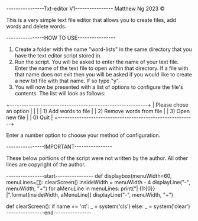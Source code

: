 ----------------Txt-editor V1----------------
Matthew Ng 2023 ©

This is a very simple text file editor that allows you to create files, add words and delete words.

----------------HOW TO USE----------------
1. Create a folder with the name "word-lists" in the same directory that you have the text editor script stored in. 
2. Run the script. You will be asked to enter the name of your text file. Enter the name of the text file to open within that directory. 
If a file with that name does not exit then you will be asked if you would like to create a new txt file with that name. If so type "y".
3. You will now be presented with a list of options to configure the file's contents. The list will look as follows:

+----------------------------------------------------------+
| Please chose an option                                   |
|                                                          |
| 1) Add words to file                                     |
| 2) Remove words from file                                |
| 3) Open new file                                         |
| 0) Quit                                                  |
+----------------------------------------------------------+

Enter a number option to choose your method of configuration.

----------------IMPORTANT----------------

These below portions of the script were not written by the author. All other lines are copyright of the author.

----------------start----------------
def displaybox(menuWidth=60, menuLines=[]):
    clearScreen()
    insideWidth = menuWidth - 4
    displayLine("-", menuWidth, "+")
    for aMenuLine in menuLines:
        print("| {1:{0}} |".format(insideWidth, aMenuLine))
    displayLine("-", menuWidth, "+")
    
def clearScreen():
    if name == 'nt':
        _ = system('cls')
    else:
        _ = system('clear')
----------------end----------------
